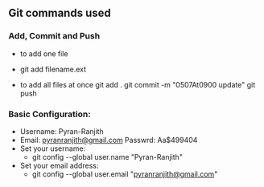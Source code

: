 ## Git commands used
### Add, Commit and Push
- to add one file
- git add filename.ext 

- to add all files at once
git add . 
git commit -m "0507At0900 update" 
git push 

### Basic Configuration:
- Username: Pyran-Ranjith 
- Email: pyranranjith@gmail.com  Passwrd: Aa$499404
- Set your username:
    - git config --global user.name "Pyran-Ranjith"
- Set your email address:
    - git config --global user.email "pyranranjith@gmail.com"
